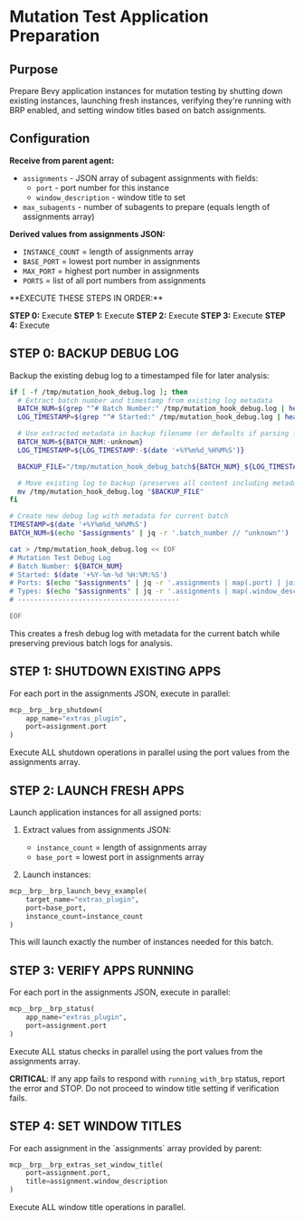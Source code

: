 # Mutation Test Application Preparation

## Purpose

Prepare Bevy application instances for mutation testing by shutting down existing instances, launching fresh instances, verifying they're running with BRP enabled, and setting window titles based on batch assignments.

## Configuration

**Receive from parent agent:**
- `assignments` - JSON array of subagent assignments with fields:
  - `port` - port number for this instance
  - `window_description` - window title to set
- `max_subagents` - number of subagents to prepare (equals length of assignments array)

**Derived values from assignments JSON:**
- `INSTANCE_COUNT` = length of assignments array
- `BASE_PORT` = lowest port number in assignments
- `MAX_PORT` = highest port number in assignments
- `PORTS` = list of all port numbers from assignments

<ExecutionSteps>
**EXECUTE THESE STEPS IN ORDER:**

**STEP 0:** Execute <BackupDebugLog/>
**STEP 1:** Execute <ShutdownExistingApps/>
**STEP 2:** Execute <LaunchFreshApps/>
**STEP 3:** Execute <VerifyAppsRunning/>
**STEP 4:** Execute <SetWindowTitles/>
</ExecutionSteps>

## STEP 0: BACKUP DEBUG LOG

<BackupDebugLog>
Backup the existing debug log to a timestamped file for later analysis:

```bash
if [ -f /tmp/mutation_hook_debug.log ]; then
  # Extract batch number and timestamp from existing log metadata
  BATCH_NUM=$(grep "^# Batch Number:" /tmp/mutation_hook_debug.log | head -1 | awk '{print $4}')
  LOG_TIMESTAMP=$(grep "^# Started:" /tmp/mutation_hook_debug.log | head -1 | awk '{print $3, $4}' | tr -d ':' | tr ' ' '_' | tr -d '-')

  # Use extracted metadata in backup filename (or defaults if parsing fails)
  BATCH_NUM=${BATCH_NUM:-unknown}
  LOG_TIMESTAMP=${LOG_TIMESTAMP:-$(date '+%Y%m%d_%H%M%S')}

  BACKUP_FILE="/tmp/mutation_hook_debug_batch${BATCH_NUM}_${LOG_TIMESTAMP}.log"

  # Move existing log to backup (preserves all content including metadata)
  mv /tmp/mutation_hook_debug.log "$BACKUP_FILE"
fi

# Create new debug log with metadata for current batch
TIMESTAMP=$(date '+%Y%m%d_%H%M%S')
BATCH_NUM=$(echo "$assignments" | jq -r '.batch_number // "unknown"')

cat > /tmp/mutation_hook_debug.log << EOF
# Mutation Test Debug Log
# Batch Number: ${BATCH_NUM}
# Started: $(date '+%Y-%m-%d %H:%M:%S')
# Ports: $(echo "$assignments" | jq -r '.assignments | map(.port) | join(", ")')
# Types: $(echo "$assignments" | jq -r '.assignments | map(.window_description) | join(", ")')
# ----------------------------------------

EOF
```

This creates a fresh debug log with metadata for the current batch while preserving previous batch logs for analysis.
</BackupDebugLog>

## STEP 1: SHUTDOWN EXISTING APPS

<ShutdownExistingApps>
For each port in the assignments JSON, execute in parallel:

```python
mcp__brp__brp_shutdown(
    app_name="extras_plugin",
    port=assignment.port
)
```

Execute ALL shutdown operations in parallel using the port values from the assignments array.
</ShutdownExistingApps>

## STEP 2: LAUNCH FRESH APPS

<LaunchFreshApps>
Launch application instances for all assigned ports:

1. Extract values from assignments JSON:
   - `instance_count` = length of assignments array
   - `base_port` = lowest port in assignments array

2. Launch instances:
```python
mcp__brp__brp_launch_bevy_example(
    target_name="extras_plugin",
    port=base_port,
    instance_count=instance_count
)
```

This will launch exactly the number of instances needed for this batch.
</LaunchFreshApps>

## STEP 3: VERIFY APPS RUNNING

<VerifyAppsRunning>
For each port in the assignments JSON, execute in parallel:

```python
mcp__brp__brp_status(
    app_name="extras_plugin",
    port=assignment.port
)
```

Execute ALL status checks in parallel using the port values from the assignments array.

**CRITICAL**: If any app fails to respond with `running_with_brp` status, report the error and STOP.
Do not proceed to window title setting if verification fails.
</VerifyAppsRunning>

## STEP 4: SET WINDOW TITLES

<SetWindowTitles>
For each assignment in the `assignments` array provided by parent:

```python
mcp__brp__brp_extras_set_window_title(
    port=assignment.port,
    title=assignment.window_description
)
```

Execute ALL window title operations in parallel.
</SetWindowTitles>
